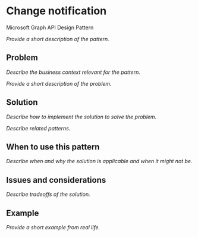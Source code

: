 # Change notification

Microsoft Graph API Design Pattern

*Provide a short description of the pattern.*


## Problem

*Describe the business context relevant for the pattern.*

*Provide a short description of the problem.*

## Solution

*Describe how to implement the solution to solve the problem.*

*Describe related patterns.*

## When to use this pattern

*Describe when and why the solution is applicable and when it might not be.*

## Issues and considerations

*Describe tradeoffs of the solution.*

## Example

*Provide a short example from real life.*